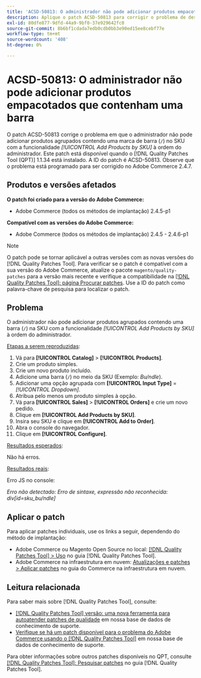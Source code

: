 ```yaml
---
title: 'ACSD-50813: O administrador não pode adicionar produtos empacotados que contenham uma barra'
description: Aplique o patch ACSD-50813 para corrigir o problema de desempenho do Adobe Commerce em que o administrador não pode adicionar produtos empacotados contendo uma marca de barra (`/`) no SKU com a funcionalidade *Adicionar produtos por SKU* à ordem do administrador.
exl-id: 80dfe877-9dfd-44a9-9bf0-37e929642fc0
source-git-commit: 8b6bf1cdada7edb0cdb0bb3e90ed15ee8cebf77e
workflow-type: tm+mt
source-wordcount: '408'
ht-degree: 0%

---
```


# ACSD-50813: O administrador não pode adicionar produtos empacotados que contenham uma barra

O patch ACSD-50813 corrige o problema em que o administrador não pode adicionar produtos agrupados contendo uma marca de barra (`/`) no SKU com a funcionalidade *[!UICONTROL Add Products by SKU]* à ordem do administrador. Este patch está disponível quando o [!DNL Quality Patches Tool (QPT)] 1.1.34 está instalado. A ID do patch é ACSD-50813. Observe que o problema está programado para ser corrigido no Adobe Commerce 2.4.7.

## Produtos e versões afetados

**O patch foi criado para a versão do Adobe Commerce:**

* Adobe Commerce (todos os métodos de implantação) 2.4.5-p1

**Compatível com as versões do Adobe Commerce:**

* Adobe Commerce (todos os métodos de implantação) 2.4.5 - 2.4.6-p1

>[!NOTE]
>
>O patch pode se tornar aplicável a outras versões com as novas versões do [!DNL Quality Patches Tool]. Para verificar se o patch é compatível com a sua versão do Adobe Commerce, atualize o pacote `magento/quality-patches` para a versão mais recente e verifique a compatibilidade na [[!DNL Quality Patches Tool]: página Procurar patches](https://experienceleague.adobe.com/tools/commerce-quality-patches/index.html). Use a ID do patch como palavra-chave de pesquisa para localizar o patch.

## Problema

O administrador não pode adicionar produtos agrupados contendo uma barra (`/`) na SKU com a funcionalidade *[!UICONTROL Add Products by SKU]* à ordem do administrador.

<u>Etapas a serem reproduzidas</u>:

1. Vá para **[!UICONTROL Catalog]** > **[!UICONTROL Products]**.
1. Crie um produto simples.
1. Crie um novo produto incluído.
1. Adicione uma barra (`/`) no meio da SKU (Exemplo: *Bu/ndle*).
1. Adicionar uma opção agrupada com **[!UICONTROL Input Type]** = *[!UICONTROL Dropdown]*.
1. Atribua pelo menos um produto simples à opção.
1. Vá para **[!UICONTROL Sales]** > **[!UICONTROL Orders]** e crie um novo pedido.
1. Clique em **[!UICONTROL Add Products by SKU]**.
1. Insira seu SKU e clique em **[!UICONTROL Add to Order]**.
1. Abra o console do navegador.
1. Clique em **[!UICONTROL Configure]**.

<u>Resultados esperados</u>:

Não há erros.

<u>Resultados reais</u>:

Erro JS no console:

*Erro não detectado: Erro de sintaxe, expressão não reconhecida: div[id=sku_bu/ndle]*

## Aplicar o patch

Para aplicar patches individuais, use os links a seguir, dependendo do método de implantação:

* Adobe Commerce ou Magento Open Source no local: [[!DNL Quality Patches Tool] > Uso](https://experienceleague.adobe.com/docs/commerce-operations/tools/quality-patches-tool/usage.html) no guia [!DNL Quality Patches Tool].
* Adobe Commerce na infraestrutura em nuvem: [Atualizações e patches > Aplicar patches](https://experienceleague.adobe.com/docs/commerce-cloud-service/user-guide/develop/upgrade/apply-patches.html) no guia do Commerce na infraestrutura em nuvem.

## Leitura relacionada

Para saber mais sobre [!DNL Quality Patches Tool], consulte:

* [[!DNL Quality Patches Tool] versão: uma nova ferramenta para autoatender patches de qualidade](/help/announcements/adobe-commerce-announcements/magento-quality-patches-released-new-tool-to-self-serve-quality-patches.md) em nossa base de dados de conhecimento de suporte.
* [Verifique se há um patch disponível para o problema do Adobe Commerce usando o [!DNL Quality Patches Tool]](/help/support-tools/patches-available-in-qpt-tool/check-patch-for-magento-issue-with-magento-quality-patches.md) em nossa base de dados de conhecimento de suporte.

Para obter informações sobre outros patches disponíveis no QPT, consulte [[!DNL Quality Patches Tool]: Pesquisar patches](https://experienceleague.adobe.com/tools/commerce-quality-patches/index.html) no guia [!DNL Quality Patches Tool].
